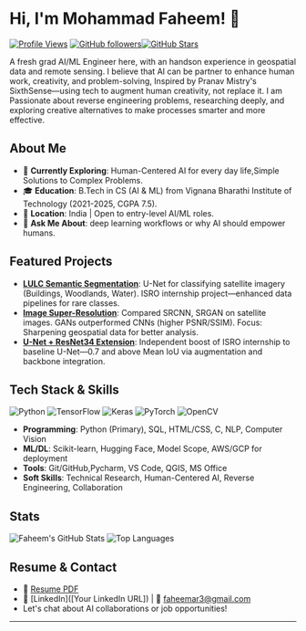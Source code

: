 
# Hi, I'm Mohammad Faheem! 👋

[![Profile Views](https://komarev.com/ghpvc/?username=Faheem-02&label=Views&color=blue)]() [![GitHub followers](https://img.shields.io/github/followers/Faheem-02?style=social)](https://github.com/Faheem-02?tab=followers)[![GitHub Stars](https://img.shields.io/github/stars/Faheem-02?style=social)](https://github.com/Faheem-02?tab=repositories)

A fresh grad AI/ML Engineer here, with an handson experience in geospatial data and remote sensing. I believe that AI can be partner to enhance
human work, creativity, and problem-solving, Inspired by Pranav Mistry's SixthSense—using tech to augment human creativity, not replace it. I am Passionate about reverse engineering problems, researching deeply, and exploring creative alternatives to make processes smarter and more effective.

## About Me
- 🌱 **Currently Exploring**: Human-Centered AI for every day life,Simple Solutions to Complex Problems.
- 🎓 **Education**: B.Tech in CS (AI & ML) from Vignana Bharathi Institute of Technology (2021-2025, CGPA 7.5).
- 📍 **Location**:  India | Open to entry-level AI/ML roles.
- 💬 **Ask Me About**:  deep learning workflows or why AI should empower humans.

## Featured Projects
- **[LULC Semantic Segmentation](https://github.com/Faheem-02/LULC-Segmentation-U-Net-ResNet34)**: U-Net for classifying satellite imagery (Buildings, Woodlands, Water).  ISRO internship project—enhanced data pipelines for rare classes.
- **[Image Super-Resolution](https://github.com/Faheem-02/Image-Super-Resolution-Comparative)**: Compared SRCNN, SRGAN on satellite images. GANs outperformed CNNs (higher PSNR/SSIM). Focus: Sharpening geospatial data for better analysis.
- **[U-Net + ResNet34 Extension](https://github.com/Faheem-02/LULC-Extension-ResNet34)**: Independent boost of ISRO internship to baseline U-Net—0.7 and above Mean IoU via augmentation and backbone integration.

## Tech Stack & Skills
![Python](https://img.shields.io/badge/Python-Primary-blue?logo=python) ![TensorFlow](https://img.shields.io/badge/TensorFlow-FF6F00?logo=tensorflow&logoColor=white) ![Keras](https://img.shields.io/badge/Keras-D00000?logo=keras&logoColor=white) ![PyTorch](https://img.shields.io/badge/PyTorch-EE4C2C?logo=pytorch&logoColor=white) ![OpenCV](https://img.shields.io/badge/OpenCV-5C3EE8?logo=opencv&logoColor=white)

- **Programming**: Python (Primary), SQL, HTML/CSS, C, NLP, Computer Vision
- **ML/DL**: Scikit-learn, Hugging Face, Model Scope, AWS/GCP for deployment
- **Tools**: Git/GitHub,Pycharm, VS Code, QGIS, MS Office
- **Soft Skills**: Technical Research, Human-Centered AI, Reverse Engineering, Collaboration

## Stats
![Faheem's GitHub Stats](https://github-readme-stats.vercel.app/api?username=Faheem-02&theme=radical&show_icons=true&hide_border=true)
![Top Languages](https://github-readme-stats.vercel.app/api/top-langs/?username=Faheem-02&theme=radical&layout=compact&hide_border=true)


## Resume & Contact
- 📄 [Resume PDF](docs/Faheem_Resume.pdf)
- 🔗 [LinkedIn]([Your LinkedIn URL]) | 📧 faheemar3@gmail.com 
- Let's chat about AI collaborations or job opportunities!

---


